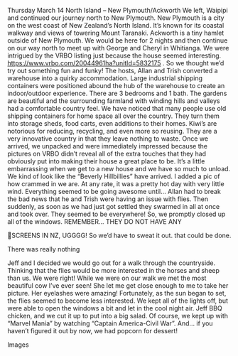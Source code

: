 Thursday March 14
North Island – New Plymouth/Ackworth
We left, Waipipi and continued our journey north to New Plymouth.
New Plymouth is a city on the west coast of New Zealand’s North Island. It’s known
for its coastal walkway and views of towering Mount Taranaki. Ackworth is a tiny
hamlet outside of New Plymouth. We would be here for 2 nights and then continue
on our way north to meet up with George and Cheryl in Whitianga.
We were intrigued by the VRBO listing just because the house seemed interesting.
https://www.vrbo.com/20044961ha?unitId=5832175 . So we thought we’d try out
something fun and funky! The hosts, Allan and Trish converted a warehouse into a
quirky accommodation. Large industrial shipping containers were positioned
abound the hub of the warehouse to create an indoor/outdoor experience. There
are 3 bedrooms and 1 bath. The gardens are beautiful and the surrounding
farmland with winding hills and valleys had a comfortable country feel.
We have noticed that many people use old shipping containers for home space
all over the country. They turn them into storage sheds, food carts, even additions
to their homes. Kiwi’s are notorious for reducing, recycling, and even more so
reusing. They are a very innovative country in that they leave nothing to waste.
Once we arrived, we unpacked and were immediately impressed because the
pictures on VRBO didn’t reveal all of the extra touches that they had obviously put
into making their house a great place to be. It’s a little embarrassing when we get
to a new house and we have so much to unload. We kind of look like the “Beverly
Hillbillies” have arrived. I added a pic of how crammed in we are.
At any rate, it was a pretty hot day with very little wind. Everything seemed to be
going awesome until… Allan had to break the bad news that he and Trish were
having an issue with flies. Then suddenly, as soon as we had just got settled they
swarmed in all at once and took over. They seemed to be everywhere! So, we
promptly closed up all of the windows. REMEMBER… THEY DO NOT HAVE ANY

SCREENS IN NZ, UGGGG! So we’d have to sweat it out.
that could be done.

There was really nothing

Jeff and I decided we would go out for a walk through the countryside. Thinking
that the flies would be more interested in the horses and sheep than us. We were
right! While we were on our walk we met the most beautiful cow I’ve ever seen!
She let me get close enough to me to take her picture. Her eyelashes were
amazing!
Fortunately, as the sun began to set, the flies seemed to become less interested.
We kept all of the lights off, but were able to open the windows a bit and let in the
cool night air.
Jeff BBQ chicken, and we cut it up to put into a big salad. Of course, we kept up
with “Marvel Mania” by watching “Captain America-Civil War”. And… if you
haven’t figured it out by now, we had popcorn for dessert!

Images

